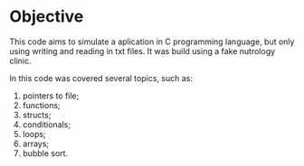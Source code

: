 # Objective
This code aims to simulate a aplication in C programming language, but only using writing and reading in txt files. It was build using a fake nutrology clinic.

In this code was covered several topics, such as:
1. pointers to file;
2. functions;
3. structs;
4. conditionals;
5. loops;
6. arrays;
7. bubble sort.